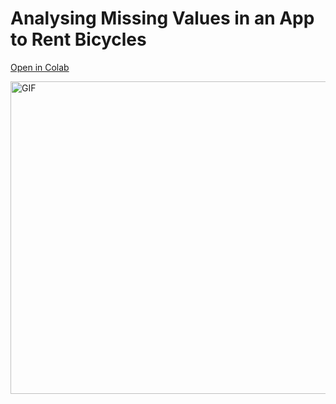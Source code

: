 # Analysing Missing Values in an App to Rent Bicycles

[Open in Colab](https://github.com/LuccaMello7/Analysing-Missing-Values-in-an-App-to-Rent-Bicycles/blob/main/Missing_Values_in_an_App_to_Rent_Bicycles.ipynb)

<img align="center" alt="GIF" src="https://media1.giphy.com/media/xT0GqkHupbd8wPOP8A/giphy.gif?cid=ecf05e47vdu480xno4yw8tnrorjyaym6gsbmjtn0twzmsmml&rid=giphy.gif" width="800" height="500" />
